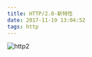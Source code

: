 ```yaml
---
title: HTTP/2.0-新特性
date: 2017-11-19 13:04:52
tags: http
---
```

![http2](https://user-images.githubusercontent.com/12566627/34188059-552c863c-e56f-11e7-95ef-05cb01135952.png)

<!--more-->